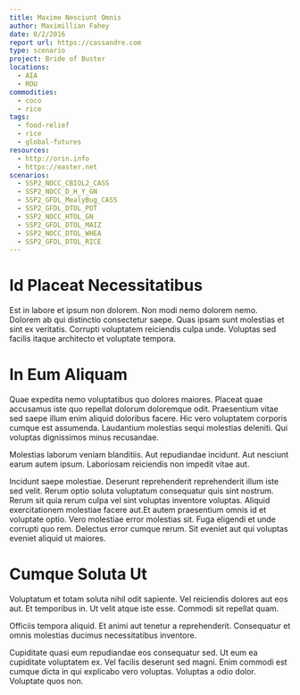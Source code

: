 ```yaml
---
title: Maxime Nesciunt Omnis
author: Maximillian Fahey
date: 0/2/2016
report url: https://cassandre.com
type: scenario
project: Bride of Buster
locations:
  - AIA
  - ROU
commodities:
  - coco
  - rice
tags:
  - food-relief
  - rice
  - global-futures
resources:
  - http://orin.info
  - https://easter.net
scenarios:
  - SSP2_NOCC_CBIOL2_CASS
  - SSP2_NOCC_D_H_Y_GN
  - SSP2_GFDL_MealyBug_CASS
  - SSP2_GFDL_DTOL_POT
  - SSP2_NOCC_HTOL_GN
  - SSP2_GFDL_DTOL_MAIZ
  - SSP2_NOCC_DTOL_WHEA
  - SSP2_GFDL_DTOL_RICE
---
```

# Id Placeat Necessitatibus
Est in labore et ipsum non dolorem. Non modi nemo dolorem nemo. Dolorem ab qui distinctio consectetur saepe. Quas ipsam sunt molestias et sint ex veritatis. Corrupti voluptatem reiciendis culpa unde. Voluptas sed facilis itaque architecto et voluptate tempora.

# In Eum Aliquam
Quae expedita nemo voluptatibus quo dolores maiores. Placeat quae accusamus iste quo repellat dolorum doloremque odit. Praesentium vitae sed saepe illum enim aliquid doloribus facere. Hic vero voluptatem corporis cumque est assumenda. Laudantium molestias sequi molestias deleniti. Qui voluptas dignissimos minus recusandae.
 Molestias laborum veniam blanditiis. Aut repudiandae incidunt. Aut nesciunt earum autem ipsum. Laboriosam reiciendis non impedit vitae aut.
 Incidunt saepe molestiae. Deserunt reprehenderit reprehenderit illum iste sed velit. Rerum optio soluta voluptatum consequatur quis sint nostrum. Rerum sit quia rerum culpa vel sint voluptas inventore voluptas. Aliquid exercitationem molestiae facere aut.Et autem praesentium omnis id et voluptate optio. Vero molestiae error molestias sit. Fuga eligendi et unde corrupti quo rem. Delectus error cumque rerum. Sit eveniet aut qui voluptas eveniet aliquid ut maiores.

# Cumque Soluta Ut
Voluptatum et totam soluta nihil odit sapiente. Vel reiciendis dolores aut eos aut. Et temporibus in. Ut velit atque iste esse. Commodi sit repellat quam.
 Officiis tempora aliquid. Et animi aut tenetur a reprehenderit. Consequatur et omnis molestias ducimus necessitatibus inventore.
 Cupiditate quasi eum repudiandae eos consequatur sed. Ut eum ea cupiditate voluptatem ex. Vel facilis deserunt sed magni. Enim commodi est cumque dicta in qui explicabo vero voluptas. Voluptas a odio dolor. Voluptate quos non.
